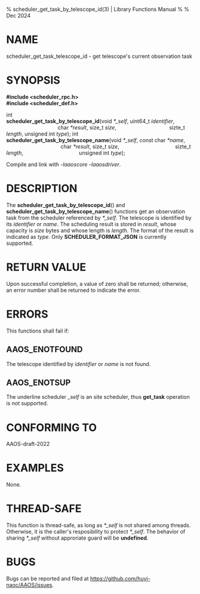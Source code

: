 % scheduler\_get\_task\_by\_telescope\_id(3) | Library Functions Manual
%
% Dec 2024

NAME
====

scheduler\_get\_task\_telescope\_id - get telescope's current observation task

SYNOPSIS
========

**#include <scheduler_rpc.h>**  
**#include <scheduler_def.h>**

int  
**scheduler_get_task_by_telescope_id**(void *\*\_self*, uint64\_t *identifier*, 
$~~~~~~~~~~~~~~~~~~~~~~~~~~~~~~~~~~~$char *\*result*, size\_t *size*, 
$~~~~~~~~~~~~~~~~~~~~~~~~~~~~~~~~~~~$sizte\_t *length*, unsigned int *type*);
int  
**scheduler_get_task_by_telescope_name**(void *\*\_self*, const char *\*name*, 
$~~~~~~~~~~~~~~~~~~~~~~~~~~~~~~~~~~~~~$char *\*result*, size\_t *size*, 
$~~~~~~~~~~~~~~~~~~~~~~~~~~~~~~~~~~~~~$sizte\_t *length*, 
$~~~~~~~~~~~~~~~~~~~~~~~~~~~~~~~~~~~~~$unsigned int *type*);

Compile and link with *-laaoscore* *-laaosdriver*.

DESCRIPTION
===========

The **scheduler_get_task_by_telescope_id**() and **scheduler_get_task_by_telescope_name**() functions get an observation task from the scheduler referenced by *\*\_self*. The telescope is identified by its *identifier* or *name*. The scheduling result is stored in *result*, whose capacity is *size* bytes and whose length is *length*. The format of the result is indicated as *type*. Only **SCHEDULER_FORMAT_JSON** is currently supported.  

RETURN VALUE
============

Upon successful completion, a value of zero shall be returned; otherwise, an error number shall be returned to indicate the error.

ERRORS
======

This functions shall fail if:

AAOS\_ENOTFOUND
---------------

The telescope identified by *identifier* or *name* is not found.

AAOS\_ENOTSUP
------------

The underline scheduler *_self* is an site scheduler, thus **get_task** operation is not supported.

CONFORMING TO
=============

AAOS-draft-2022

EXAMPLES
========

None.

THREAD-SAFE
===========

This function is thread-safe, as long as *\*\_self* is not shared among threads. Otherwise, it is the caller's resposibility to protect *\*\_self*. The behavior of sharing *\*\_self* without approriate guard will be **undefined**.

BUGS
====

Bugs can be reported and filed at https://github.com/huyi-naoc/AAOS/issues.
